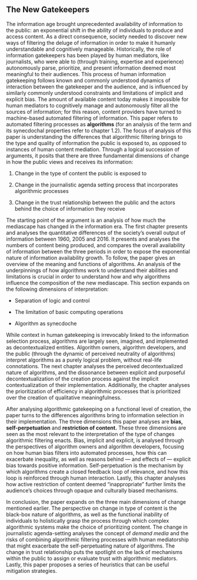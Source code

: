 ## The New Gatekeepers

The information age brought unprecedented availability of information to the public: an exponential shift in the ability of individuals to produce and access content. As a direct consequence, society needed to discover new ways of filtering the deluge of information in order to make it humanly understandable and cognitively manageable. Historically, the role of information gatekeepers has been played by human mediators, like journalists, who were able to (through training, expertise and experience) autonomously parse, prioritize, and present information deemed most meaningful to their audiences. This process of human information gatekeeping follows known and commonly understood dynamics of interaction between the gatekeeper and the audience, and is influenced by similarly commonly understood constraints and limitations of implicit and explicit bias. The amount of available content today makes it impossible for human mediators to cognitively manage and autonomously filter all the sources of information; for this reason, content providers have turned to machine-based automated filtering of information. This paper refers to automated filtering processes as **algorithms** (for an analysis of the term and its synecdochal properties refer to chapter 1.2). The focus of analysis of this paper is understanding the differences that algorithmic filtering brings to the type and quality of information the public is exposed to, as opposed to instances of human content mediation. Through a logical succession of arguments, it posits that there are three fundamental dimensions of change in how the public views and receives its information:



1. Change in the type of content the public is exposed to

2. Change in the journalistic agenda setting process that incorporates algorithmic processes

3. Change in the trust relationship between the public and the actors behind the choice of information they receive



The starting point of the argument is an analysis of how much the mediascape has changed in the information era. The first chapter presents and analyses the quantitative differences of the society’s overall output of information between 1960, 2005 and 2016. It presents and analyses the numbers of content being produced, and compares the overall availability of information between the three periods in order to expose the exponential nature of information availability growth. To follow, the paper gives an overview of the meaning and functions of algorithms. An analysis of the underpinnings of how algorithms work to understand their abilities and limitations is crucial in order to understand how and why algorithms influence the composition of the new mediascape. This section expands on the following dimensions of interpretation:



* Separation of logic and control

* The limitation of basic computing operations

* Algorithm as synecdoche



While context in human gatekeeping is irrevocably linked to the information selection process, algorithms are largely seen, imagined, and implemented as decontextualized entities. Algorithm owners, algorithm developers, and the public (through the dynamic of perceived neutrality of algorithms) interpret algorithms as a purely logical problem, without real-life connotations. The next chapter analyses the perceived decontextualized nature of algorithms, and the dissonance between explicit and purposeful decontextualization of the creation process against the implicit contextualization of their implementation. Additionally, the chapter analyses the prioritization of efficiency in algorithmic processes that is prioritized over the creation of qualitative meaningfulness.



After analysing algorithmic gatekeeping on a functional level of creation, the paper turns to the differences algorithms bring to information selection in their implementation. The three dimensions this paper analyses are **bias, self-perpetuation** and **restriction of content.** These three dimensions are seen as the most relevant to the interpretation of the type of changes algorithmic filtering enacts. Bias, implicit and explicit, is analysed through the perspectives of algorithm owners and algorithm developers, focusing on how human bias filters into automated processes, how this can exacerbate inequality, as well as reasons behind — and effects of — explicit bias towards positive information. Self-perpetuation is the mechanism by which algorithms create a closed feedback loop of relevance, and how this loop is reinforced through human interaction. Lastly, this chapter analyses how active restriction of content deemed “inappropriate” further limits the audience’s choices through opaque and culturally biased mechanisms.



In conclusion, the paper expands on the three main dimensions of change mentioned earlier. The perspective on change in type of content is the black-box nature of algorithms, as well as the functional inability of individuals to holistically grasp the process through which complex algorithmic systems make the choice of prioritizing content. The change in journalistic agenda-setting analyses the concept of _demand media_ and the risks of combining algorithmic filtering processes with human mediatorship that might exacerbate the self-perpetuating nature of algorithms. The change in trust relationship puts the spotlight on the lack of mechanisms within the public to assign or evaluate trust with algorithmic mediators. Lastly, this paper proposes a series of heuristics that can be useful mitigation strategies.